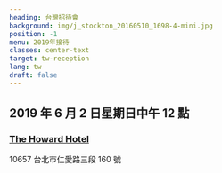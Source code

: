 ```yaml
---
heading: 台灣招待會
background: img/j_stockton_20160510_1698-4-mini.jpg
position: -1
menu: 2019年接待
classes: center-text
target: tw-reception
lang: tw
draft: false
---
```


## 2019 年 6 月 2 日星期日中午 12 點

### [The Howard Hotel](http://www.howard-hotels.com.tw/taipei/home/)

10657 台北市仁愛路三段 160 號

